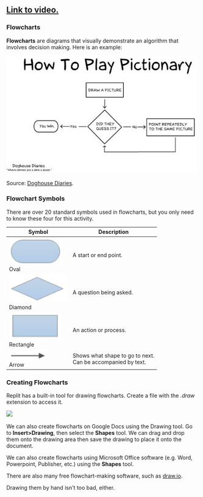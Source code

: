 ## [Link to video.](https://www.youtube.com/watch?v=8CbOBnD1w6g&list=PLVD25niNi0Bkf2psAf7PzB1SV068XyNPo&index=22)

### Flowcharts

**Flowcharts** are diagrams that visually demonstrate an algorithm that involves decision making. Here is an example:

![](../Images/Flowchart_Example.jpg)

Source: [Doghouse Diaries](http://thedoghousediaries.com/).

### Flowchart Symbols

There are over 20 standard symbols used in flowcharts, but you only need to know these four for this activity.

| Symbol | Description |
| ---- | ---|
| ![](../Images/Flowchart_Oval.png)<br>Oval | A start or end point. |
| ![](../Images/Flowchart_Diamond.png)<br>Diamond | A question being asked. |
| ![](../Images/Flowchart_Rectangle.png)<br>Rectangle | An action or process. |
| ![](../Images/Flowchart_Arrow.png)<br>Arrow | Shows what shape to go to next.<br>Can be accompanied by text. |

### Creating Flowcharts 

Replit has a built-in tool for drawing flowcharts. Create a file with the *.draw* extension to access it.

![](../Replit_Flowchart.png)

We can also create flowcharts on Google Docs using the Drawing tool. Go to **Insert>Drawing**, then select the **Shapes** tool. We can drag and drop them onto the drawing area then save the drawing to place it onto the document.

We can also create flowcharts using Microsoft Office software (e.g. Word, Powerpoint, Publisher, etc.) using the **Shapes** tool. 

There are also many free flowchart-making software, such as [draw.io](https://www.draw.io/).

Drawing them by hand isn't too bad, either.
